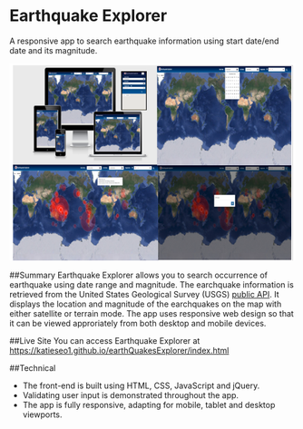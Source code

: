 # Earthquake Explorer
A responsive app to search earthquake information using start date/end date and its magnitude.

![Screenshots](https://github.com/katieseo1/earthQuakesExplorer/blob/master/screenshot.png)

##Summary
Earthquake Explorer allows you to search occurrence of earthquake using date range and magnitude. The earchquake information is retrieved from the United States Geological Survey (USGS) [public API](http://earthquake.usgs.gov/fdsnws/event/1/). 
It displays the location and magnitude of the earchquakes on the map with either satellite or terrain mode. 
The app uses responsive web design so that it can be viewed approriately from both desktop and mobile devices.  

##Live Site
You can access Earthquake Explorer at https://katieseo1.github.io/earthQuakesExplorer/index.html

##Technical
* The front-end is built using HTML, CSS, JavaScript and jQuery.
* Validating user input is demonstrated throughout the app. 
* The app is fully responsive, adapting for mobile, tablet and desktop viewports.
